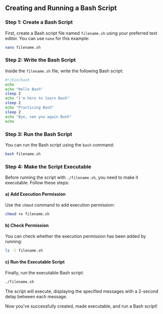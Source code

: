 ## Creating and Running a Bash Script

### Step 1: Create a Bash Script

First, create a Bash script file named `filename.sh` using your preferred text editor. You can use `nano` for this example:

```bash
nano filename.sh
```

### Step 2: Write the Bash Script

Inside the `filename.sh` file, write the following Bash script:

```bash
#!/bin/bash
echo 
echo "Hello Bash"
sleep 2 
echo "I'm here to learn Bash"
sleep 2 
echo "Practicing Bash"
sleep 2 
echo "Bye, see you again Bash"
echo 
```

### Step 3: Run the Bash Script

You can run the Bash script using the `bash` command:

```bash
bash filename.sh
```

### Step 4: Make the Script Executable

Before running the script with `./filename.sh`, you need to make it executable. Follow these steps:

#### a) Add Execution Permission

Use the `chmod` command to add execution permission:

```bash
chmod +x filename.sh
```

#### b) Check Permission

You can check whether the execution permission has been added by running:

```bash
ls -l filename.sh
```

#### c) Run the Executable Script

Finally, run the executable Bash script:

```bash
./filename.sh
```

The script will execute, displaying the specified messages with a 2-second delay between each message.

Now you've successfully created, made executable, and run a Bash script!
